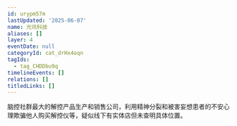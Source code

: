 ```yaml
---
id: urypm57m
lastUpdated: '2025-06-07'
name: 光讯科技
aliases: []
layer: 4
eventDate: null
categoryId: cat_drHx4oqn
tagIds:
  - tag_CHDDbu9q
timelineEvents: []
relations: []
titledLinks: []
---
```

脑控社群最大的解控产品生产和销售公司，利用精神分裂和被害妄想患者的不安心理欺骗他人购买解控仪等，疑似线下有实体店但未查明具体位置。
